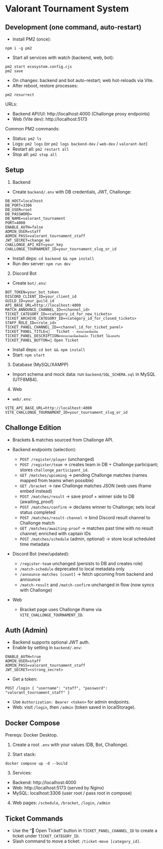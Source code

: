 # Valorant Tournament System

## Development (one command, auto-restart)
- Install PM2 (once):
```
npm i -g pm2
```
- Start all services with watch (backend, web, bot):
```
pm2 start ecosystem.config.cjs
pm2 save
```
- On changes: backend and bot auto-restart; web hot-reloads via Vite.
- After reboot, restore processes:
```
pm2 resurrect
```

URLs:
- Backend API/UI: http://localhost:4000 (Challonge proxy endpoints)
- Web (Vite dev): http://localhost:5173

Common PM2 commands:
- Status: `pm2 ls`
- Logs: `pm2 logs` (or `pm2 logs backend-dev` / `web-dev` / `valorant-bot`)
- Restart all: `pm2 restart all`
- Stop all: `pm2 stop all`

## Setup

1) Backend
- Create `backend/.env` with DB credentials, JWT, Challonge:
```
DB_HOST=localhost
DB_PORT=3306
DB_USER=root
DB_PASSWORD=
DB_NAME=valorant_tournament
PORT=4000
ENABLE_AUTH=false
ADMIN_USER=staff
ADMIN_PASS=valorant_tournament_staff
JWT_SECRET=change_me
CHALLONGE_API_KEY=your_key
CHALLONGE_TOURNAMENT_ID=your_tournament_slug_or_id
```
- Install deps: `cd backend && npm install`
- Run dev server: `npm run dev`

2) Discord Bot
- Create `bot/.env`:
```
BOT_TOKEN=your_bot_token
DISCORD_CLIENT_ID=your_client_id
GUILD_ID=your_guild_id
API_BASE_URL=http://localhost:4000
MATCH_ANNOUNCE_CHANNEL_ID=<channel_id>
TICKET_CATEGORY_ID=<category_id_for_new_tickets>
TICKET_ARCHIVE_CATEGORY_ID=<category_id_for_closed_tickets>
STAFF_ROLE_ID=<role_id>
TICKET_PANEL_CHANNEL_ID=<channel_id_for_ticket_panel>
TICKET_PANEL_TITLE=📝   Ticket - สอบถามเพิ่มเติม
TICKET_PANEL_DESCRIPTION=สอบถามเพิ่มเติมคลิก Ticket ได้เลยครับ
TICKET_PANEL_BUTTON=📩 Open Ticket
```
- Install deps: `cd bot && npm install`
- Start: `npm start`

3) Database (MySQL/XAMPP)
- Import schema and mock data: run `backend/SQL_SCHEMA.sql` in MySQL (UTF8MB4).

4) Web
- `web/.env`:
```
VITE_API_BASE_URL=http://localhost:4000
VITE_CHALLONGE_TOURNAMENT_ID=your_tournament_slug_or_id
```

## Challonge Edition
- Brackets & matches sourced from Challonge API.
- Backend endpoints (selection):
  - `POST /register/player` (unchanged)
  - `POST /register/team` → creates team in DB + Challonge participant; stores `challonge_participant_id`.
  - `GET /matches/upcoming` → pending Challonge matches (names mapped from teams when possible)
  - `GET /bracket` → raw Challonge matches JSON (web uses iframe embed instead)
  - `POST /matches/result` → save proof + winner side to DB (awaiting_proof)
  - `POST /matches/confirm` → declares winner to Challonge; sets local status completed
  - `POST /matches/result-channel` → bind Discord result channel to Challonge match
  - `GET /matches/awaiting-proof` → matches past time with no result channel; enriched with captain IDs
  - `POST /matches/schedule` (admin, optional) → store local scheduled time metadata

- Discord Bot (new/updated):
  - `/register-team` unchanged (persists to DB and creates role)
  - `/match-schedule` deprecated to local metadata only
  - `/announce-matches [count]` → fetch upcoming from backend and announce
  - `/match-result` and `/match-confirm` unchanged in flow (now syncs with Challonge)

- Web
  - Bracket page uses Challonge iframe via `VITE_CHALLONGE_TOURNAMENT_ID`.

## Auth (Admin)
- Backend supports optional JWT auth.
- Enable by setting in `backend/.env`:
```
ENABLE_AUTH=true
ADMIN_USER=staff
ADMIN_PASS=valorant_tournament_staff
JWT_SECRET=<strong_secret>
```
- Get a token:
```
POST /login { "username": "staff", "password": "valorant_tournament_staff" }
```
- Use `Authorization: Bearer <token>` for admin endpoints.
- Web: visit `/login`, then `/admin` (token saved in localStorage).

## Docker Compose
Prereqs: Docker Desktop.

1) Create a root `.env` with your values (DB, Bot, Challonge).

2) Start stack:
```
docker compose up -d --build
```

3) Services:
- Backend: http://localhost:4000
- Web: http://localhost:5173 (served by Nginx)
- MySQL: localhost:3306 (user root / pass root in compose)

4) Web pages: `/schedule`, `/bracket`, `/login`, `/admin`

## Ticket Commands
- Use the “📩 Open Ticket” button in `TICKET_PANEL_CHANNEL_ID` to create a ticket under `TICKET_CATEGORY_ID`.
- Slash command to move a ticket: `/ticket-move [category_id]`.
